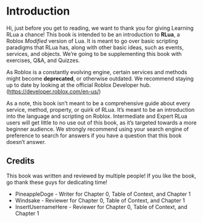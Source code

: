 # Introduction

Hi, just before you get to reading, we want to thank you for giving Learning RLua a chance! This book is intended to be an introduction to **RLua**, a Roblox _Modified_ version of Lua. It is meant to go over basic scripting paradigms that RLua has, along with other basic ideas, such as events, services, and objects. We’re going to be supplementing this book with exercises, Q&A, and Quizzes.

As Roblox is a constantly evolving engine, certain services and methods might become **deprecated**, or otherwise outdated. We recommend staying up to date by looking at the official Roblox Developer hub. (<https://developer.roblox.com/en-us/>)

As a note, this book isn’t meant to be a comprehensive guide about every service, method, property, or quirk of RLua. It’s meant to be an introduction into the language and scripting on Roblox. Intermediate and Expert RLua users will get little to no use out of this book, as it’s targeted towards a more beginner audience. We strongly recommend using your search engine of preference to search for answers if you have a question that this book doesn’t answer.

## Credits

This book was written and reviewed by multiple people! If you like the book, go thank these guys for dedicating time!

- PineappleDoge - Writer for Chapter 0, Table of Context, and Chapter 1
- Windsake - Reviewer for Chapter 0, Table of Context, and Chapter 1
- InsertUsernameHere - Reviewer for Chapter 0, Table of Context, and Chapter 1
